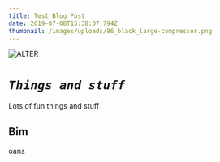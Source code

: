 ```yaml
---
title: Test Blog Post
date: 2019-07-08T15:38:07.794Z
thumbnail: /images/uploads/86_black_large-compressor.png
---
```

![ALTER](/images/uploads/86_black_large-compressor.png "Title thigs")

# **_`Things and stuff`_**

Lots of fun things and stuff

## Bim

oans

